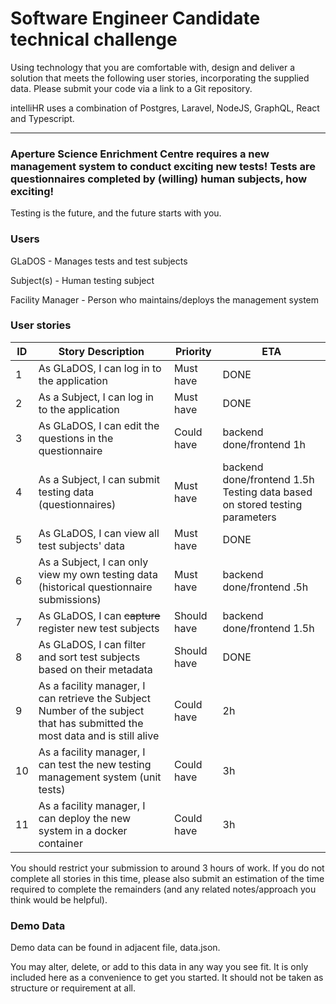 # Software Engineer Candidate technical challenge

Using technology that you are comfortable with, design and deliver a solution that meets the following user stories, incorporating the supplied data.  Please submit your code via a link to a Git repository.

intelliHR uses a combination of Postgres, Laravel, NodeJS, GraphQL, React and Typescript.

---

### Aperture Science Enrichment Centre requires a new management system to conduct exciting new tests! Tests are questionnaires completed by (willing) human subjects, how exciting!

Testing is the future, and the future starts with you.

### Users

GLaDOS - Manages tests and test subjects

Subject(s) - Human testing subject

Facility Manager - Person who maintains/deploys the management system

### User stories
| ID | Story Description                                                                                                             | Priority    | ETA                                                                   |
|----|-------------------------------------------------------------------------------------------------------------------------------|-------------|------------------------------------------------------------------------|
| 1  | As GLaDOS, I can log in to the application                                                                                    | Must have   | DONE                                |
| 2  | As a Subject, I can log in to the application                                                                                 | Must have   | DONE                           |
| 3  | As GLaDOS, I can edit the questions in the questionnaire                                                                      | Could have  | backend done/frontend 1h                                                                        |
| 4  | As a Subject, I can submit testing data (questionnaires)                                                                      | Must have   | backend done/frontend 1.5h      Testing data based on stored testing parameters |
| 5  | As GLaDOS, I can view all test subjects' data                                                                                 | Must have   | DONE                                                                        |
| 6  | As a Subject, I can only view my own testing data (historical   questionnaire submissions)                                    | Must have   | backend done/frontend .5h                                                                        |
| 7  | As GLaDOS, I can ~~capture~~ register new test subjects                                                                       | Should have | backend done/frontend 1.5h                                   |
| 8  | As GLaDOS, I can filter and sort test subjects based on their metadata                                                        | Should have | DONE                                                                        |
| 9  | As a facility manager, I can retrieve the Subject Number of the subject   that has submitted the most data and is still alive | Could have  | 2h                                |
| 10 | As a facility manager, I can test the new testing management system (unit   tests)                                            | Could have  | 3h                                                                        |
| 11 | As a facility manager, I can deploy the new system in a docker container                                                      | Could have  | 3h                                                                        |

You should restrict your submission to around 3 hours of work.  If you do not complete all stories in this time, please also submit an estimation of the time required to complete the remainders (and any related notes/approach you think would be helpful).

### Demo Data

Demo data can be found in adjacent file, data.json.

You may alter, delete, or add to this data in any way you see fit. It is only included here as a convenience to get you started.  It should not be taken as structure or requirement at all.
